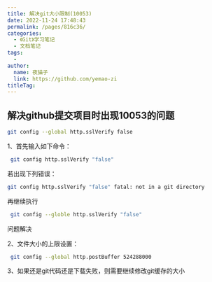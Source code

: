 ```yaml
---
title: 解决git大小限制(10053)
date: 2022-11-24 17:48:43
permalink: /pages/816c36/
categories:
  - 《Git》学习笔记
  - 文档笔记
tags:
  - 
author: 
  name: 夜猫子
  link: https://github.com/yemao-zi
titleTag: 
---
```

## 解决github提交项目时出现10053的问题

```bash
git config --global http.sslVerify false
```

1、首先输入如下命令：

```sh
 git config http.sslVerify "false"
```

若出现下列错误：

```sh
git config http.sslVerify "false" fatal: not in a git directory
```


 再继续执行 

```sh
 git config --globle http.sslVerify "false"  
```

问题解决

2、文件大小的上限设置：

```sh
 git config --global http.postBuffer 524288000
```

3、如果还是git代码还是下载失败，则需要继续修改git缓存的大小

<!-- more -->
